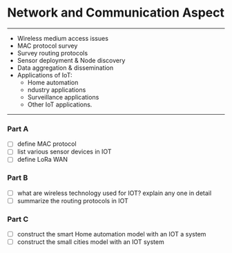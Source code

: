 # Network and Communication Aspect
---
- Wireless medium access issues
- MAC protocol survey
- Survey routing protocols
- Sensor deployment & Node discovery
- Data aggregation & dissemination
- Applications of IoT:
	- Home automation
	- ndustry applications
	- Surveillance applications
	- Other IoT applications.
---
### Part A
- [ ] define MAC protocol
- [ ] list various sensor devices in IOT
- [ ] define LoRa WAN

### Part B
- [ ] what are wireless technology used for IOT? explain any one in detail
- [ ] summarize the routing protocols in IOT

### Part C
- [ ] construct the smart Home automation model with an IOT a system
- [ ] construct the small cities model with an IOT system